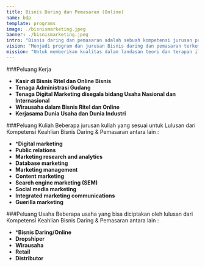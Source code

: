```yaml
---
title: Bisnis Daring dan Pemasaran (Online)
name: bdp
template: programs
image: ./bisnismarketing.jpeg
banner: ./bisnismarketing.jpeg
intro: "Bisnis daring dan pemasaran adalah sebuah kompetensi jurusan pada bidang Sekolah Menengah Kejuruan Bisnis dan Manajemen yang mempelajari keilmuan dan praktik tentang bidang pemasaran dan pengembangan bisnis online melalui media Internet. "
vision: "Menjadi program dan jurusan Bisnis daring dan pemasaran terkemuka yang diakui yang menawarkan pendidikan profesional berkualitas tinggi yang mengarah ke keunggulan praktis bagi sejumlah besar siswa berbakat."
mission: "Untuk memberikan kualitas dalam landasan teori dan terapan ilmu bisnis dan pemasaran secara online dan melatih siswa untuk menerapkan keahlian dibidang digital marketing secara efektif untuk solusi penjualan secara online."
---
```


###Peluang Kerja
* **Kasir di Bisnis Ritel dan Online Bisnis**
* **Tenaga Administrasi Gudang**
* **Tenaga Digital Marketing disegala bidang Usaha Nasional dan Internasional**
* **Wirausaha dalam Bisnis Ritel dan Online**
* **Kerjasama Dunia Usaha dan Dunia Industri**

###Peluang Kuliah
Beberapa jurusan kuliah yang sesuai untuk Lulusan dari Kompetensi Keahlian Bisnis Daring & Pemasaran antara lain :
* ***Digital marketing**
* **Public relations** 
* **Marketing research and analytics**
* **Database marketing**
* **Marketing management**
* **Content marketing**
* **Search engine marketing (SEM)**
* **Social media marketing**
* **Integrated marketing communications**
* **Guerilla marketing**

###Peluang Usaha
Beberapa usaha yang bisa diciptakan oleh lulusan dari Kompetensi Keahlian Bisnis Daring & Pemasaran antara lain :
* ***Bisnis Daring/Online**
* **Dropshiper**
* **Wirausaha**
* **Retail**
* **Distributor**


